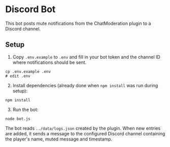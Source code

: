 # Discord Bot

This bot posts mute notifications from the ChatModeration plugin to a Discord channel.

## Setup

1. Copy `.env.example` to `.env` and fill in your bot token and the channel ID where notifications should be sent.

```
cp .env.example .env
# edit .env
```

2. Install dependencies (already done when `npm install` was run during setup):

```
npm install
```

3. Run the bot:

```
node bot.js
```

The bot reads `../data/logs.json` created by the plugin. When new entries are added, it sends a message to the configured Discord channel containing the player's name, muted message and timestamp.

